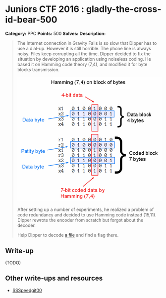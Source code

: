 # Juniors CTF 2016 : gladly-the-cross-id-bear-500

**Category:** PPC
**Points:** 500
**Solves:**
**Description:**

> The Internet connection in Gravity Falls is so slow that Dipper has to use a dial-up. However it is still horrible. The phone line is always noisy. Files keep corrupting all the time. Dipper decided to fix the situation by developing an application using noiseless coding. He based it on Hamming code theory (7,4), and modified it for byte blocks transmission.
>
> ![Description Image](gladly-the-cross-id-bear-desc-0.jpg)
>
> After setting up a number of experiments, he realized a problem of code redundancy and decided to use Hamming code instead (15,11). Dipper rewrote the encoder from scratch but forgot about the decoder.
>
> Help Dipper to decode [a file](image_with_flag_defect.jpg.hamming) and find a flag there.

## Write-up

(TODO)

## Other write-ups and resources

* [SSSpeedgit00](https://ssspeedgit00.github.io/2016/11/28/2016-juniors-CTF/)
